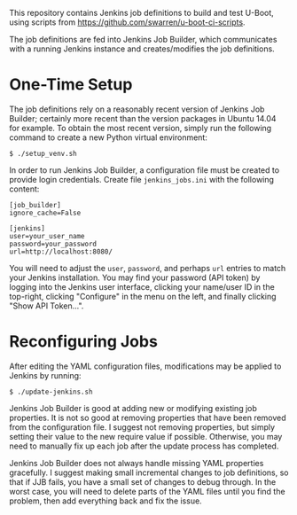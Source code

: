 This repository contains Jenkins job definitions to build and test U-Boot,
using scripts from https://github.com/swarren/u-boot-ci-scripts.

The job definitions are fed into Jenkins Job Builder, which communicates with a
running Jenkins instance and creates/modifies the job definitions.

# One-Time Setup

The job definitions rely on a reasonably recent version of Jenkins Job Builder;
certainly more recent than the version packages in Ubuntu 14.04 for example. To
obtain the most recent version, simply run the following command to create a new
Python virtual environment:

    $ ./setup_venv.sh

In order to run Jenkins Job Builder, a configuration file must be created to
provide login credentials. Create file `jenkins_jobs.ini` with the following
content:

    [job_builder]
    ignore_cache=False

    [jenkins]
    user=your_user_name
    password=your_password
    url=http://localhost:8080/

You will need to adjust the `user`, `password`, and perhaps `url` entries to
match your Jenkins installation. You may find your password (API token) by
logging into the Jenkins user interface, clicking your name/user ID in the
top-right, clicking "Configure" in the menu on the left, and finally clicking
"Show API Token...".

# Reconfiguring Jobs

After editing the YAML configuration files, modifications may be applied to
Jenkins by running:

    $ ./update-jenkins.sh

Jenkins Job Builder is good at adding new or modifying existing job properties.
It is not so good at removing properties that have been removed from the
configuration file. I suggest not removing properties, but simply setting their
value to the new require value if possible. Otherwise, you may need to manually
fix up each job after the update process has completed.

Jenkins Job Builder does not always handle missing YAML properties gracefully. I
suggest making small incremental changes to job definitions, so that if JJB
fails, you have a small set of changes to debug through. In the worst case, you
will need to delete parts of the YAML files until you find the problem, then add
everything back and fix the issue.
